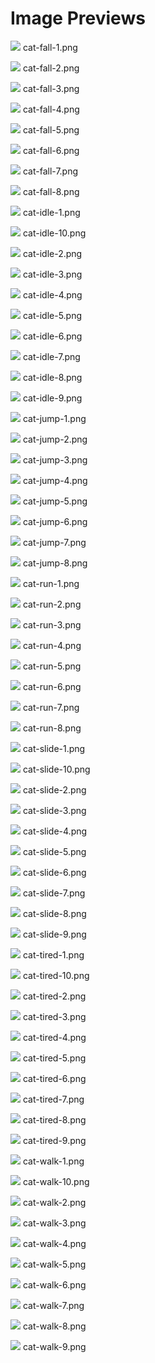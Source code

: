 # Image Previews

<img src="cat-fall-1.png" style="max-width:100px;" /> cat-fall-1.png<br>

<img src="cat-fall-2.png" style="max-width:100px;" /> cat-fall-2.png<br>

<img src="cat-fall-3.png" style="max-width:100px;" /> cat-fall-3.png<br>

<img src="cat-fall-4.png" style="max-width:100px;" /> cat-fall-4.png<br>

<img src="cat-fall-5.png" style="max-width:100px;" /> cat-fall-5.png<br>

<img src="cat-fall-6.png" style="max-width:100px;" /> cat-fall-6.png<br>

<img src="cat-fall-7.png" style="max-width:100px;" /> cat-fall-7.png<br>

<img src="cat-fall-8.png" style="max-width:100px;" /> cat-fall-8.png<br>

<img src="cat-idle-1.png" style="max-width:100px;" /> cat-idle-1.png<br>

<img src="cat-idle-10.png" style="max-width:100px;" /> cat-idle-10.png<br>

<img src="cat-idle-2.png" style="max-width:100px;" /> cat-idle-2.png<br>

<img src="cat-idle-3.png" style="max-width:100px;" /> cat-idle-3.png<br>

<img src="cat-idle-4.png" style="max-width:100px;" /> cat-idle-4.png<br>

<img src="cat-idle-5.png" style="max-width:100px;" /> cat-idle-5.png<br>

<img src="cat-idle-6.png" style="max-width:100px;" /> cat-idle-6.png<br>

<img src="cat-idle-7.png" style="max-width:100px;" /> cat-idle-7.png<br>

<img src="cat-idle-8.png" style="max-width:100px;" /> cat-idle-8.png<br>

<img src="cat-idle-9.png" style="max-width:100px;" /> cat-idle-9.png<br>

<img src="cat-jump-1.png" style="max-width:100px;" /> cat-jump-1.png<br>

<img src="cat-jump-2.png" style="max-width:100px;" /> cat-jump-2.png<br>

<img src="cat-jump-3.png" style="max-width:100px;" /> cat-jump-3.png<br>

<img src="cat-jump-4.png" style="max-width:100px;" /> cat-jump-4.png<br>

<img src="cat-jump-5.png" style="max-width:100px;" /> cat-jump-5.png<br>

<img src="cat-jump-6.png" style="max-width:100px;" /> cat-jump-6.png<br>

<img src="cat-jump-7.png" style="max-width:100px;" /> cat-jump-7.png<br>

<img src="cat-jump-8.png" style="max-width:100px;" /> cat-jump-8.png<br>

<img src="cat-run-1.png" style="max-width:100px;" /> cat-run-1.png<br>

<img src="cat-run-2.png" style="max-width:100px;" /> cat-run-2.png<br>

<img src="cat-run-3.png" style="max-width:100px;" /> cat-run-3.png<br>

<img src="cat-run-4.png" style="max-width:100px;" /> cat-run-4.png<br>

<img src="cat-run-5.png" style="max-width:100px;" /> cat-run-5.png<br>

<img src="cat-run-6.png" style="max-width:100px;" /> cat-run-6.png<br>

<img src="cat-run-7.png" style="max-width:100px;" /> cat-run-7.png<br>

<img src="cat-run-8.png" style="max-width:100px;" /> cat-run-8.png<br>

<img src="cat-slide-1.png" style="max-width:100px;" /> cat-slide-1.png<br>

<img src="cat-slide-10.png" style="max-width:100px;" /> cat-slide-10.png<br>

<img src="cat-slide-2.png" style="max-width:100px;" /> cat-slide-2.png<br>

<img src="cat-slide-3.png" style="max-width:100px;" /> cat-slide-3.png<br>

<img src="cat-slide-4.png" style="max-width:100px;" /> cat-slide-4.png<br>

<img src="cat-slide-5.png" style="max-width:100px;" /> cat-slide-5.png<br>

<img src="cat-slide-6.png" style="max-width:100px;" /> cat-slide-6.png<br>

<img src="cat-slide-7.png" style="max-width:100px;" /> cat-slide-7.png<br>

<img src="cat-slide-8.png" style="max-width:100px;" /> cat-slide-8.png<br>

<img src="cat-slide-9.png" style="max-width:100px;" /> cat-slide-9.png<br>

<img src="cat-tired-1.png" style="max-width:100px;" /> cat-tired-1.png<br>

<img src="cat-tired-10.png" style="max-width:100px;" /> cat-tired-10.png<br>

<img src="cat-tired-2.png" style="max-width:100px;" /> cat-tired-2.png<br>

<img src="cat-tired-3.png" style="max-width:100px;" /> cat-tired-3.png<br>

<img src="cat-tired-4.png" style="max-width:100px;" /> cat-tired-4.png<br>

<img src="cat-tired-5.png" style="max-width:100px;" /> cat-tired-5.png<br>

<img src="cat-tired-6.png" style="max-width:100px;" /> cat-tired-6.png<br>

<img src="cat-tired-7.png" style="max-width:100px;" /> cat-tired-7.png<br>

<img src="cat-tired-8.png" style="max-width:100px;" /> cat-tired-8.png<br>

<img src="cat-tired-9.png" style="max-width:100px;" /> cat-tired-9.png<br>

<img src="cat-walk-1.png" style="max-width:100px;" /> cat-walk-1.png<br>

<img src="cat-walk-10.png" style="max-width:100px;" /> cat-walk-10.png<br>

<img src="cat-walk-2.png" style="max-width:100px;" /> cat-walk-2.png<br>

<img src="cat-walk-3.png" style="max-width:100px;" /> cat-walk-3.png<br>

<img src="cat-walk-4.png" style="max-width:100px;" /> cat-walk-4.png<br>

<img src="cat-walk-5.png" style="max-width:100px;" /> cat-walk-5.png<br>

<img src="cat-walk-6.png" style="max-width:100px;" /> cat-walk-6.png<br>

<img src="cat-walk-7.png" style="max-width:100px;" /> cat-walk-7.png<br>

<img src="cat-walk-8.png" style="max-width:100px;" /> cat-walk-8.png<br>

<img src="cat-walk-9.png" style="max-width:100px;" /> cat-walk-9.png<br>

